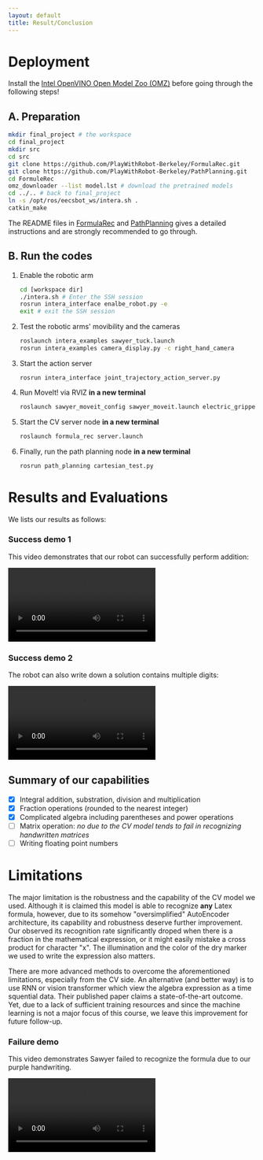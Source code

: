 ```yaml
---
layout: default
title: Result/Conclusion
---
```


# Deployment

Install the [Intel OpenVINO Open Model Zoo (OMZ)](https://docs.openvino.ai/latest/model_zoo.html)
before going through the following steps! 

## A. Preparation

```sh
mkdir final_project # the workspace
cd final_project
mkdir src
cd src
git clone https://github.com/PlayWithRobot-Berkeley/FormulaRec.git
git clone https://github.com/PlayWithRobot-Berkeley/PathPlanning.git
cd FormuleRec
omz_downloader --list model.lst # download the pretrained models
cd ../.. # back to final_project
ln -s /opt/ros/eecsbot_ws/intera.sh .
catkin_make
```

The README files in
[FormulaRec](https://github.com/PlayWithRobot-Berkeley/FormulaRec)
and
[PathPlanning](https://github.com/PlayWithRobot-Berkeley/PathPlanning)
gives a detailed instructions and are strongly recommended to go through. 

## B. Run the codes

1. Enable the robotic arm
   
   ```sh
   cd [workspace dir]
   ./intera.sh # Enter the SSH session
   rosrun intera_interface enalbe_robot.py -e
   exit # exit the SSH session
   ```

2. Test the robotic arms' movibility and the cameras
   
   ```sh
   roslaunch intera_examples sawyer_tuck.launch
   rosrun intera_examples camera_display.py -c right_hand_camera
   ```

3. Start the action server
   
   ```
   rosrun intera_interface joint_trajectory_action_server.py
   ```

4. Run MoveIt! via RVIZ **in a new terminal**
   
   ```sh
   roslaunch sawyer_moveit_config sawyer_moveit.launch electric_gripper:=true
   ```

5. Start the CV server node **in a new terminal**
   
   ```sh
   roslaunch formula_rec server.launch
   ```

6. Finally, run the path planning node **in a new terminal**
   
   ```sh
   rosrun path_planning cartesian_test.py
   ```

# Results and Evaluations

We lists our results as follows: 

### Success demo 1

This video demonstrates that our robot can successfully perform addition: 

<video id="video" controls="" preload="auto">
    <source id="mp4" src="/assets/video/addition_single_digit.mp4" type="video/mp4">
</video>

### Success demo 2

The robot can also write down a solution contains multiple digits: 

<video id="video" controls="" preload="auto">
    <source id="mp4" src="/assets/video/subtraction_multiple_digits.mp4" type="video/mp4">
</video>

## Summary of our capabilities

- [x] Integral addition, substration, division and multiplication
- [x] Fraction operations (rounded to the nearest integer)
- [x] Complicated algebra including parentheses and power operations
- [ ] Matrix operation: _no due to the CV model tends to fail in recognizing handwritten matrices_
- [ ] Writing floating point numbers

# Limitations

The major limitation is the robustness and the capability of the CV model we used. 
Although it is claimed this model is able to recognize **any** Latex formula, however,
due to its somehow "oversimplified" AutoEncoder architecture, its capability and
robustness deserve further improvement. Our observed its recognition rate significantly
droped when there is a fraction in the mathematical expression, or it might easily
mistake a cross product for character "x". The illumination and the color of the dry
marker we used to write the expression also matters. 

There are more advanced methods to overcome the aforementioned limitations, especially
from the CV side. An alternative (and better way) is to use RNN or vision transformer
which view the algebra expression as a time squential data. Their published paper claims
a state-of-the-art outcome. Yet, due to a lack of sufficient training resources and
since the machine learning is not a major focus of this course, we leave this improvement
for future follow-up. 

### Failure demo

This video demonstrates Sawyer failed to recognize the formula due to our purple handwriting.

<video id="video" controls="" preload="auto">
    <source id="mp4" src="/assets/video/failure_case_1.mp4" type="video/mp4">
</video>
